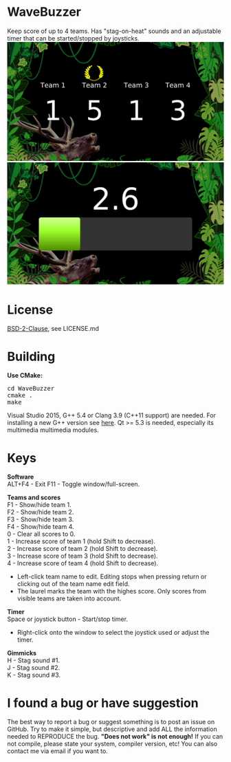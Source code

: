 # WaveBuzzer
Keep score of up to 4 teams. Has "stag-on-heat" sounds and an adjustable timer that can be started/stopped by joysticks.
![Keep score](teams.jpg) 
![Timer](timer.jpg) 

License
========

[BSD-2-Clause](http://opensource.org/licenses/BSD-2-Clause), see LICENSE.md

Building
========

**Use CMake:**
<pre>
cd WaveBuzzer
cmake .
make
</pre>
Visual Studio 2015, G++ 5.4 or Clang 3.9 (C++11 support) are needed. For installing a new G++ version see [here](http://lektiondestages.blogspot.de/2013/05/installing-and-switching-gccg-versions.html). Qt >= 5.3 is needed, especially its multimedia multimedia modules.

Keys
========

**Software**  
ALT+F4 - Exit
F11 - Toggle window/full-screen.

**Teams and scores**  
F1 - Show/hide team 1.  
F2 - Show/hide team 2.  
F3 - Show/hide team 3.  
F4 - Show/hide team 4.  
0 - Clear all scores to 0.  
1 - Increase score of team 1 (hold Shift to decrease).  
2 - Increase score of team 2 (hold Shift to decrease).  
3 - Increase score of team 3 (hold Shift to decrease).  
4 - Increase score of team 4 (hold Shift to decrease).  
 * Left-click team name to edit. Editing stops when pressing return or clicking out of the team name edit field.  
 * The laurel marks the team with the highes score. Only scores from visible teams are taken into account.  

**Timer**  
Space or joystick button - Start/stop timer.  
 * Right-click onto the window to select the joystick used or adjust the timer.  

**Gimmicks**  
H - Stag sound #1.  
J - Stag sound #2.  
K - Stag sound #3.  

I found a bug or have suggestion
========

The best way to report a bug or suggest something is to post an issue on GitHub. Try to make it simple, but descriptive and add ALL the information needed to REPRODUCE the bug. **"Does not work" is not enough!** If you can not compile, please state your system, compiler version, etc! You can also contact me via email if you want to.

